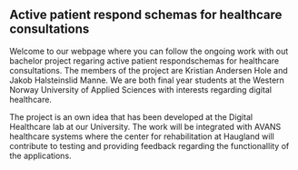 ## Active patient respond schemas for healthcare consultations

Welcome to our webpage where you can follow the ongoing work with out bachelor project regaring active patient respondschemas for healthcare consultations. The members of the project are Kristian Andersen Hole and Jakob Halsteinslid Manne. We are both final year students at the Western Norway University of Applied Sciences with interests regarding digital healthcare. 

The project is an own idea that has been developed at the Digital Healthcare lab at our University. The work will be integrated with AVANS healthcare systems where the center for rehabilitation at Haugland will contribute to testing and providing feedback regarding the functionallity of the applications. 

